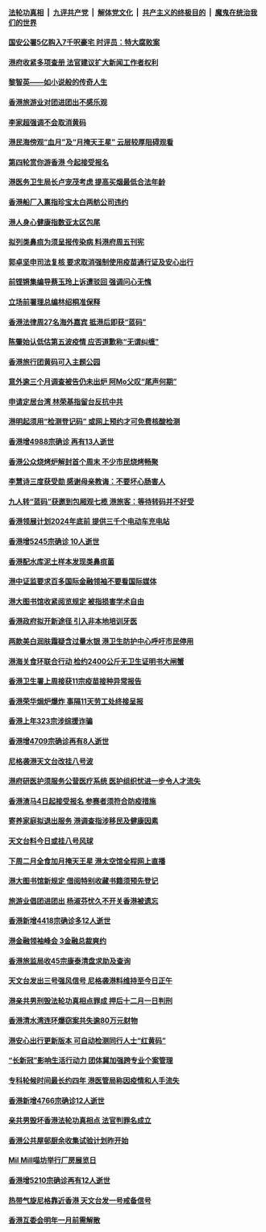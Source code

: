 ####  [法轮功真相](../../../../basic/blob/master/README.md?t=11092331) &nbsp;|&nbsp; [九评共产党](../../../../9ping.md/blob/master/README.md?t=11092331) &nbsp;|&nbsp; [解体党文化](../../../../jtdwh.md/blob/master/README.md?t=11092331)  &nbsp;|&nbsp; [共产主义的终极目的](../../../../gczydzjmd.md/blob/master/README.md?t=11092331) &nbsp;|&nbsp; [魔鬼在统治我们的世界](../../../../mgztzwmdsj.md/blob/master/README.md?t=11092331) 

#### [国安公署5亿购入7千呎豪宅 时评员：特大腐败案](../pages/nsc415/n13862466.md?t=11092331) 

#### [港府收紧多项查册 法官建议扩大新闻工作者权利](../pages/nsc415/n13862425.md?t=11092331) 

#### [黎智英——如小说般的传奇人生](../pages/nsc415/n13862305.md?t=11092331) 

#### [香港旅游业对团进团出不感乐观](../pages/nsc415/n13862235.md?t=11092331) 

#### [李家超强调不会取消黄码](../pages/nsc415/n13862211.md?t=11092331) 

#### [港民海傍观“血月”及“月掩天王星” 云层较厚阻碍观看](../pages/nsc415/n13862189.md?t=11092331) 

#### [第四轮赏你游香港 今起接受报名](../pages/nsc415/n13862177.md?t=11092331) 

#### [港医务卫生局长卢宠茂考虑 提高买烟最低合法年龄](../pages/nsc415/n13862171.md?t=11092331) 

#### [香港船厂入禀指珍宝太白两舫公司违约](../pages/nsc415/n13862166.md?t=11092331) 

#### [港人身心健康指数亚太区包尾](../pages/nsc415/n13862160.md?t=11092331) 

#### [拟列类鼻疽为须呈报传染病 料港府周五刊宪](../pages/nsc415/n13862158.md?t=11092331) 

#### [郭卓坚申司法复核 要求取消强制使用疫苗通行证及安心出行](../pages/nsc415/n13861496.md?t=11092331) 

#### [前铿锵集编导蔡玉玲上诉遭驳回 强调问心无愧](../pages/nsc415/n13861489.md?t=11092331) 

#### [立场前署理总编林绍桐准保释](../pages/nsc415/n13861479.md?t=11092331) 

#### [香港法律周27名海外嘉宾 抵港后即获“蓝码”](../pages/nsc415/n13861473.md?t=11092331) 

#### [陈肇始认低估第五波疫情 应否道歉称“无谓纠缠”](../pages/nsc415/n13861459.md?t=11092331) 

#### [香港旅行团黄码可入主题公园](../pages/nsc415/n13861446.md?t=11092331) 

#### [意外逾三个月调查被告仍未出炉 阿Mo父叹“尾声何期”](../pages/nsc415/n13860825.md?t=11092331) 

#### [申请定居台湾 林荣基指留台反抗中共](../pages/nsc415/n13860817.md?t=11092331) 

#### [港明起须用“检测登记码” 或网上预约才可免费核酸检测](../pages/nsc415/n13860763.md?t=11092331) 

#### [香港增4988宗确诊 再有13人逝世](../pages/nsc415/n13860755.md?t=11092331) 

#### [香港公众烧烤炉解封首个周末 不少市民烧烤畅聚](../pages/nsc415/n13860741.md?t=11092331) 

#### [李慧诗三度获受勋 感谢母亲教诲：不要坏心肠害人](../pages/nsc415/n13860735.md?t=11092331) 

#### [九人转“蓝码”获邀到包厢观七榄 港旅客：等待转码并不好受](../pages/nsc415/n13860726.md?t=11092331) 

#### [香港领展计划2024年底前 提供三千个电动车充电站](../pages/nsc415/n13859169.md?t=11092331) 

#### [香港增5245宗确诊 10人逝世](../pages/nsc415/n13859167.md?t=11092331) 

#### [香港配水库泥土样本发现类鼻疽菌](../pages/nsc415/n13859153.md?t=11092331) 

#### [港中证监要求百多国际金融领袖不要看国际媒体](../pages/nsc415/n13858621.md?t=11092331) 

#### [港大图书馆收紧阅览规定 被指损害学术自由](../pages/nsc415/n13858458.md?t=11092331) 

#### [香港政府拟开新途径 引入非本地培训牙医](../pages/nsc415/n13858299.md?t=11092331) 

#### [两款美白润肤霜疑含过量水银 港卫生防护中心呼吁市民停用](../pages/nsc415/n13858289.md?t=11092331) 

#### [港海关食环联合行动 检约2400公斤无卫生证明书大闸蟹](../pages/nsc415/n13858286.md?t=11092331) 

#### [香港卫生署上周接获11宗疫苗接种异常报告](../pages/nsc415/n13858278.md?t=11092331) 

#### [香港荣华焗炉爆炸 事隔11天劳工处终接呈报](../pages/nsc415/n13858269.md?t=11092331) 

#### [香港上年323宗涉综援诈骗](../pages/nsc415/n13858267.md?t=11092331) 

#### [香港增4709宗确诊再有8人逝世](../pages/nsc415/n13858258.md?t=11092331) 

#### [尼格袭港天文台改挂八号波](../pages/nsc415/n13858249.md?t=11092331) 

#### [港府研医护须服务公营医疗系统 医护组织忧进一步令人才流失](../pages/nsc415/n13857522.md?t=11092331) 

#### [香港渣马4日起接受报名 参赛者须符合防疫措施](../pages/nsc415/n13857510.md?t=11092331) 

#### [寄养家庭拟退出服务 港调查指涉移民及健康因素](../pages/nsc415/n13857500.md?t=11092331) 

#### [天文台料今日或挂八号风球](../pages/nsc415/n13857492.md?t=11092331) 

#### [下周二月全食加月掩天王星 港太空馆全程网上直播](../pages/nsc415/n13857484.md?t=11092331) 

#### [港大图书馆新规定 借阅特别收藏书籍须预先登记](../pages/nsc415/n13857478.md?t=11092331) 

#### [旅游业倡团进团出 杨淑芬忧久不开关香港被遗忘](../pages/nsc415/n13857465.md?t=11092331) 

#### [香港新增4418宗确诊多12人逝世](../pages/nsc415/n13857455.md?t=11092331) 

#### [港金融领袖峰会 3金融总裁爽约](../pages/nsc415/n13856915.md?t=11092331) 

#### [香港旅监局收45宗康泰清盘求助及查询](../pages/nsc415/n13856811.md?t=11092331) 

#### [天文台发出三号强风信号 尼格袭港料维持至今日正午](../pages/nsc415/n13856793.md?t=11092331) 

#### [港亲共男刑毁法轮功真相点罪成 押后十二月一日判刑](../pages/nsc415/n13856776.md?t=11092331) 

#### [香港清水湾连环爆窃案共失逾80万元财物](../pages/nsc415/n13856774.md?t=11092331) 

#### [港安心出行更新版本 可自动检测同行人士“红黄码”](../pages/nsc415/n13856758.md?t=11092331) 

#### [“长新冠”影响生活行动力 团体冀加强跨专业个案管理](../pages/nsc415/n13856752.md?t=11092331) 

#### [专科轮候时间最长约四年 港医管局称因疫情和人手流失](../pages/nsc415/n13856744.md?t=11092331) 

#### [香港新增4766宗确诊12人逝世](../pages/nsc415/n13856732.md?t=11092331) 

#### [亲共男毁坏香港法轮功真相点 法官判罪名成立](../pages/nsc415/n13856571.md?t=11092331) 

#### [香港公共屋邨厨余收集试验计划昨开始](../pages/nsc415/n13856103.md?t=11092331) 

#### [Mil Mill喵坊举行厂房展览日](../pages/nsc415/n13856069.md?t=11092331) 

#### [香港增5210宗确诊再有12人逝世](../pages/nsc415/n13856061.md?t=11092331) 

#### [热带气旋尼格靠近香港 天文台发一号戒备信号](../pages/nsc415/n13856045.md?t=11092331) 

#### [香港互委会明年一月前需解散](../pages/nsc415/n13856022.md?t=11092331) 


